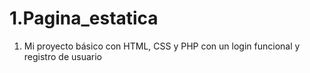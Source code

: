 # 1.Pagina_estatica
1. Mi proyecto básico con HTML, CSS y PHP con un login funcional y registro de usuario
